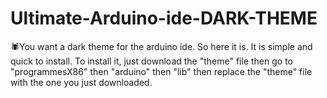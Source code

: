 # Ultimate-Arduino-ide-DARK-THEME
🕷️You want a dark theme for the arduino ide. So here it is. It is simple and quick to install. 
To install it, just download the "theme" file then go to "programmesX86" then "arduino" then "lib" then replace the "theme" file with the one you just downloaded.
